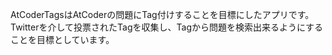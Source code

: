 AtCoderTagsはAtCoderの問題にTag付けすることを目標にしたアプリです。
Twitterを介して投票されたTagを収集し、Tagから問題を検索出来るようにする
ことを目標としています。